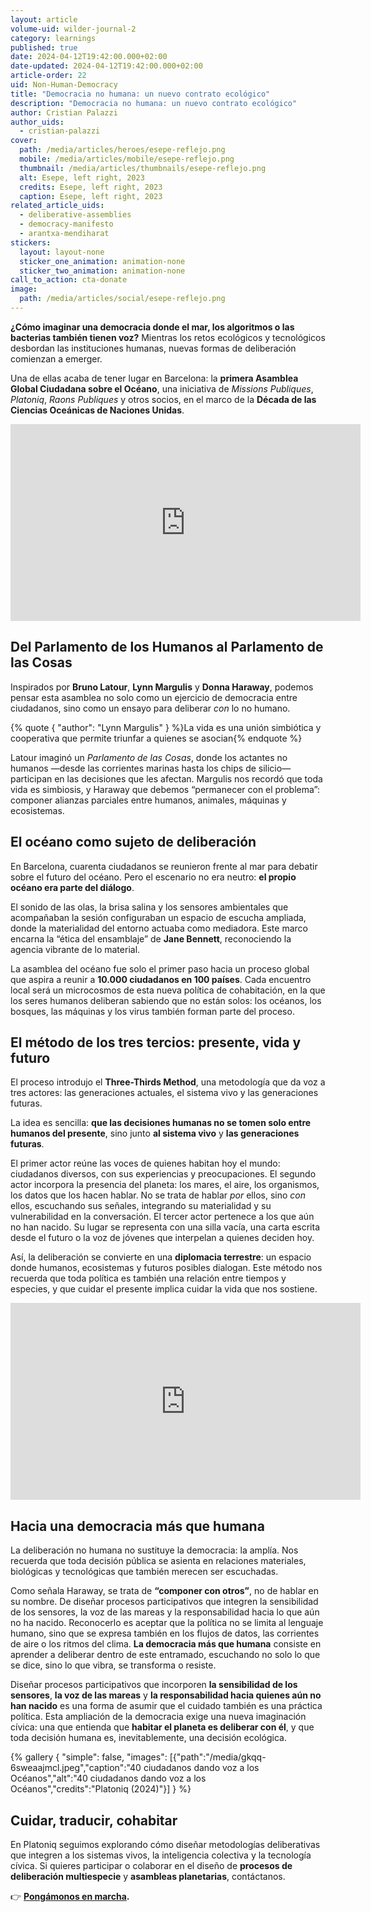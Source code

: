 ```yaml
---
layout: article
volume-uid: wilder-journal-2
category: learnings
published: true
date: 2024-04-12T19:42:00.000+02:00
date-updated: 2024-04-12T19:42:00.000+02:00
article-order: 22
uid: Non-Human-Democracy
title: "Democracia no humana: un nuevo contrato ecológico"
description: "Democracia no humana: un nuevo contrato ecológico"
author: Cristian Palazzi
author_uids:
  - cristian-palazzi
cover:
  path: /media/articles/heroes/esepe-reflejo.png
  mobile: /media/articles/mobile/esepe-reflejo.png
  thumbnail: /media/articles/thumbnails/esepe-reflejo.png
  alt: Esepe, left right, 2023
  credits: Esepe, left right, 2023
  caption: Esepe, left right, 2023
related_article_uids:
  - deliberative-assemblies
  - democracy-manifesto
  - arantxa-mendiharat
stickers:
  layout: layout-none
  sticker_one_animation: animation-none
  sticker_two_animation: animation-none
call_to_action: cta-donate
image:
  path: /media/articles/social/esepe-reflejo.png
---
```

**¿Cómo imaginar una democracia donde el mar, los algoritmos o las bacterias también tienen voz?** Mientras los retos ecológicos y tecnológicos desbordan las instituciones humanas, nuevas formas de deliberación comienzan a emerger. 

Una de ellas acaba de tener lugar en Barcelona: la **primera Asamblea Global Ciudadana sobre el Océano**, una iniciativa de *Missions Publiques*, *Platoniq*, *Raons Publiques* y otros socios, en el marco de la **Década de las Ciencias Oceánicas de Naciones Unidas**.

<iframe width="560" height="315" src="https://www.youtube.com/embed/02RN8qalopU?si=OAMT8d4SSxadyYdQ" title="YouTube video player" frameborder="0" allow="accelerometer; autoplay; clipboard-write; encrypted-media; gyroscope; picture-in-picture; web-share" referrerpolicy="strict-origin-when-cross-origin" allowfullscreen></iframe>

## **Del Parlamento de los Humanos al Parlamento de las Cosas**

Inspirados por **Bruno Latour**, **Lynn Margulis** y **Donna Haraway**, podemos pensar esta asamblea no solo como un ejercicio de democracia entre ciudadanos, sino como un ensayo para deliberar *con* lo no humano.

{% quote { "author": "Lynn Margulis" } %}La vida es una unión simbiótica y cooperativa que permite triunfar a quienes se asocian{% endquote %}

Latour imaginó un *Parlamento de las Cosas*, donde los actantes no humanos —desde las corrientes marinas hasta los chips de silicio— participan en las decisiones que les afectan. Margulis nos recordó que toda vida es simbiosis, y Haraway que debemos “permanecer con el problema”: componer alianzas parciales entre humanos, animales, máquinas y ecosistemas.

## **El océano como sujeto de deliberación**

En Barcelona, cuarenta ciudadanos se reunieron frente al mar para debatir sobre el futuro del océano. Pero el escenario no era neutro: **el propio océano era parte del diálogo**.

El sonido de las olas, la brisa salina y los sensores ambientales que acompañaban la sesión configuraban un espacio de escucha ampliada, donde la materialidad del entorno actuaba como mediadora. Este marco encarna la “ética del ensamblaje” de **Jane Bennett**, reconociendo la agencia vibrante de lo material.

La asamblea del océano fue solo el primer paso hacia un proceso global que aspira a reunir a **10.000 ciudadanos en 100 países**. Cada encuentro local será un microcosmos de esta nueva política de cohabitación, en la que los seres humanos deliberan sabiendo que no están solos: los océanos, los bosques, las máquinas y los virus también forman parte del proceso.

## **El método de los tres tercios: presente, vida y futuro**

El proceso introdujo el **Three-Thirds Method**, una metodología que da voz a tres actores: las generaciones actuales, el sistema vivo y las generaciones futuras.

La idea es sencilla: **que las decisiones humanas no se tomen solo entre humanos del presente**, sino junto **al sistema vivo** y **las generaciones futuras**.

El primer actor reúne las voces de quienes habitan hoy el mundo: ciudadanos diversos, con sus experiencias y preocupaciones. El segundo actor incorpora la presencia del planeta: los mares, el aire, los organismos, los datos que los hacen hablar. No se trata de hablar *por* ellos, sino *con* ellos, escuchando sus señales, integrando su materialidad y su vulnerabilidad en la conversación. El tercer actor pertenece a los que aún no han nacido. Su lugar se representa con una silla vacía, una carta escrita desde el futuro o la voz de jóvenes que interpelan a quienes deciden hoy.

Así, la deliberación se convierte en una **diplomacia terrestre**: un espacio donde humanos, ecosistemas y futuros posibles dialogan. Este método nos recuerda que toda política es también una relación entre tiempos y especies, y que cuidar el presente implica cuidar la vida que nos sostiene.

<iframe width="560" height="315" src="https://www.youtube.com/embed/vDkvhzTdOR8?si=F6EAUFIzjaTvwsG_" title="YouTube video player" frameborder="0" allow="accelerometer; autoplay; clipboard-write; encrypted-media; gyroscope; picture-in-picture; web-share" referrerpolicy="strict-origin-when-cross-origin" allowfullscreen></iframe>

## **Hacia una democracia más que humana**

La deliberación no humana no sustituye la democracia: la amplía. Nos recuerda que toda decisión pública se asienta en relaciones materiales, biológicas y tecnológicas que también merecen ser escuchadas.

Como señala Haraway, se trata de **“componer con otros”**, no de hablar en su nombre. De diseñar procesos participativos que integren la sensibilidad de los sensores, la voz de las mareas y la responsabilidad hacia lo que aún no ha nacido. Reconocerlo es aceptar que la política no se limita al lenguaje humano, sino que se expresa también en los flujos de datos, las corrientes de aire o los ritmos del clima. **La democracia más que humana** consiste en aprender a deliberar dentro de este entramado, escuchando no solo lo que se dice, sino lo que vibra, se transforma o resiste.

Diseñar procesos participativos que incorporen **la sensibilidad de los sensores**, **la voz de las mareas** y **la responsabilidad hacia quienes aún no han nacido** es una forma de asumir que el cuidado también es una práctica política. Esta ampliación de la democracia exige una nueva imaginación cívica: una que entienda que **habitar el planeta es deliberar con él**, y que toda decisión humana es, inevitablemente, una decisión ecológica.


{% gallery { "simple": false, "images": [{"path":"/media/gkqq-6sweaajmcl.jpeg","caption":"40 ciudadanos dando voz a los Océanos","alt":"40 ciudadanos dando voz a los Océanos","credits":"Platoniq (2024)"}] } %}

## **Cuidar, traducir, cohabitar**

En Platoniq seguimos explorando cómo diseñar metodologías deliberativas que integren a los sistemas vivos, la inteligencia colectiva y la tecnología cívica. Si quieres participar o colaborar en el diseño de **procesos de deliberación multiespecie** y **asambleas planetarias**, contáctanos.

👉 **[Pongámonos en marcha](https://www.democraciacreativa.org/).**
